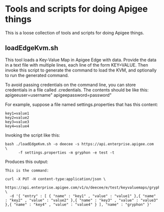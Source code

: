 # Tools and scripts for doing Apigee things

This is a loose collection of tools and scripts for doing Apigee things. 


## loadEdgeKvm.sh

This tool loads a Key-Value Map in Apigee Edge with data. Provide the data in a text file with multiple lines, each line of the form KEY=VALUE.  Then invoke this script to generate the command to load the KVM, and optionally to run the generated command.

To avoid passing credentials on the command line, you can store credentials
in a file called .credentials. The contents should be like this: 
     apigeeuser=username"
     apigeepassword=password"

For example, suppose a file named settings.properties that has this content: 

    key1=value1
    key2=value2
    key3=value3
    key4=value4

Invoking the script like this: 

    bash ./loadEdgeKvm.sh -o deecee -s https://api.enterprise.apigee.com  \
          -f settings.properties -m gryphon -e test -t

Produces this output: 

    This is the command: 

    curl -X PUT -H content-type:application/json \
      https://api.enterprise.apigee.com/v1/o/deecee/e/test/keyvaluemaps/gryphon \
      -d '{ "entry" : [ { "name" : "key1" , "value" : "value1" },{ "name" : "key2" , "value" : "value2" },{ "name" : "key3" , "value" : "value3" },{ "name" : "key4" , "value" : "value4" } ], "name" : "gryphon" }'

